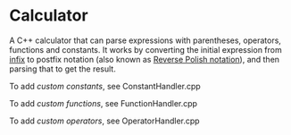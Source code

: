 # Calculator

A C++ calculator that can parse expressions with parentheses, operators, functions and constants. It works by converting the initial expression from [infix](https://en.wikipedia.org/wiki/Infix_notation) to postfix notation (also known as [Reverse Polish notation](https://en.wikipedia.org/wiki/Reverse_Polish_notation)), and then parsing that to get the result.

To add *custom constants*, see ConstantHandler.cpp

To add *custom functions*, see FunctionHandler.cpp

To add *custom operators*, see OperatorHandler.cpp
